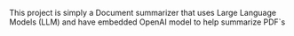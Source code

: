 This project is simply a Document summarizer that uses Large Language Models (LLM) and have embedded OpenAI model to help summarize PDF`s
